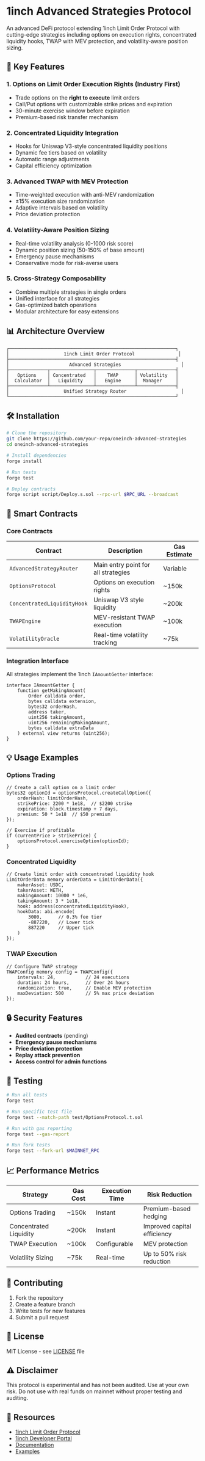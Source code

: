 # 1inch Advanced Strategies Protocol

An advanced DeFi protocol extending 1inch Limit Order Protocol with cutting-edge strategies including options on execution rights, concentrated liquidity hooks, TWAP with MEV protection, and volatility-aware position sizing.

## 🚀 Key Features

### 1. **Options on Limit Order Execution Rights** (Industry First)
- Trade options on the **right to execute** limit orders
- Call/Put options with customizable strike prices and expiration
- 30-minute exercise window before expiration
- Premium-based risk transfer mechanism

### 2. **Concentrated Liquidity Integration**
- Hooks for Uniswap V3-style concentrated liquidity positions
- Dynamic fee tiers based on volatility
- Automatic range adjustments
- Capital efficiency optimization

### 3. **Advanced TWAP with MEV Protection**
- Time-weighted execution with anti-MEV randomization
- ±15% execution size randomization
- Adaptive intervals based on volatility
- Price deviation protection

### 4. **Volatility-Aware Position Sizing**
- Real-time volatility analysis (0-1000 risk score)
- Dynamic position sizing (50-150% of base amount)
- Emergency pause mechanisms
- Conservative mode for risk-averse users

### 5. **Cross-Strategy Composability**
- Combine multiple strategies in single orders
- Unified interface for all strategies
- Gas-optimized batch operations
- Modular architecture for easy extensions

## 📊 Architecture Overview

```
┌─────────────────────────────────────────────────────────────┐
│                    1inch Limit Order Protocol                │
├─────────────────────────────────────────────────────────────┤
│                      Advanced Strategies                      │
├──────────────┬────────────────┬──────────────┬──────────────┤
│   Options    │ Concentrated   │    TWAP      │ Volatility   │
│  Calculator  │   Liquidity    │   Engine     │  Manager     │
├──────────────┴────────────────┴──────────────┴──────────────┤
│                    Unified Strategy Router                    │
└─────────────────────────────────────────────────────────────┘
```

## 🛠 Installation

```bash
# Clone the repository
git clone https://github.com/your-repo/oneinch-advanced-strategies
cd oneinch-advanced-strategies

# Install dependencies
forge install

# Run tests
forge test

# Deploy contracts
forge script script/Deploy.s.sol --rpc-url $RPC_URL --broadcast
```

## 📝 Smart Contracts

### Core Contracts

| Contract | Description | Gas Estimate |
|----------|-------------|--------------|
| `AdvancedStrategyRouter` | Main entry point for all strategies | Variable |
| `OptionsProtocol` | Options on execution rights | ~150k |
| `ConcentratedLiquidityHook` | Uniswap V3 style liquidity | ~200k |
| `TWAPEngine` | MEV-resistant TWAP execution | ~100k |
| `VolatilityOracle` | Real-time volatility tracking | ~75k |

### Integration Interface

All strategies implement the 1inch `IAmountGetter` interface:

```solidity
interface IAmountGetter {
    function getMakingAmount(
        Order calldata order,
        bytes calldata extension,
        bytes32 orderHash,
        address taker,
        uint256 takingAmount,
        uint256 remainingMakingAmount,
        bytes calldata extraData
    ) external view returns (uint256);
}
```

## 💡 Usage Examples

### Options Trading
```solidity
// Create a call option on a limit order
bytes32 optionId = optionsProtocol.createCallOption({
    orderHash: limitOrderHash,
    strikePrice: 2200 * 1e18,  // $2200 strike
    expiration: block.timestamp + 7 days,
    premium: 50 * 1e18  // $50 premium
});

// Exercise if profitable
if (currentPrice > strikePrice) {
    optionsProtocol.exerciseOption(optionId);
}
```

### Concentrated Liquidity
```solidity
// Create limit order with concentrated liquidity hook
LimitOrderData memory orderData = LimitOrderData({
    makerAsset: USDC,
    takerAsset: WETH,
    makingAmount: 10000 * 1e6,
    takingAmount: 3 * 1e18,
    hook: address(concentratedLiquidityHook),
    hookData: abi.encode(
        3000,      // 0.3% fee tier
        -887220,   // Lower tick
        887220     // Upper tick
    )
});
```

### TWAP Execution
```solidity
// Configure TWAP strategy
TWAPConfig memory config = TWAPConfig({
    intervals: 24,           // 24 executions
    duration: 24 hours,      // Over 24 hours
    randomization: true,     // Enable MEV protection
    maxDeviation: 500        // 5% max price deviation
});
```

## 🔒 Security Features

- **Audited contracts** (pending)
- **Emergency pause mechanisms**
- **Price deviation protection**
- **Replay attack prevention**
- **Access control for admin functions**

## 🧪 Testing

```bash
# Run all tests
forge test

# Run specific test file
forge test --match-path test/OptionsProtocol.t.sol

# Run with gas reporting
forge test --gas-report

# Run fork tests
forge test --fork-url $MAINNET_RPC
```

## 📈 Performance Metrics

| Strategy | Gas Cost | Execution Time | Risk Reduction |
|----------|----------|----------------|----------------|
| Options Trading | ~150k | Instant | Premium-based hedging |
| Concentrated Liquidity | ~200k | Instant | Improved capital efficiency |
| TWAP Execution | ~100k | Configurable | MEV protection |
| Volatility Sizing | ~75k | Real-time | Up to 50% risk reduction |

## 🤝 Contributing

1. Fork the repository
2. Create a feature branch
3. Write tests for new features
4. Submit a pull request

## 📄 License

MIT License - see [LICENSE](LICENSE) file

## ⚠️ Disclaimer

This protocol is experimental and has not been audited. Use at your own risk. Do not use with real funds on mainnet without proper testing and auditing.

## 🔗 Resources

- [1inch Limit Order Protocol](https://docs.1inch.io/docs/limit-order-protocol/introduction)
- [1inch Developer Portal](https://portal.1inch.dev/)
- [Documentation](./docs)
- [Examples](./examples)